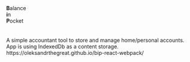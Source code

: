 <section>
  <div><b>B</b>alance</div>
  <div><b>i</b>n</div>
  <div><b>P</b>ocket</div>
</section>
<section style="margin-top: 2.5em">
  <div>
    A simple accountant tool to store and manage home/personal accounts. App is using IndexedDb as a content storage.
  </div>
  <div>
    https://oleksandrthegreat.github.io/bip-react-webpack/
  </div>
</section>
